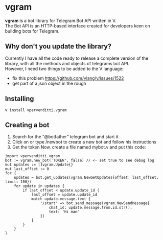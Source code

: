 # vgram  
**vgram** is a bot library for Telegram Bot API written in V.   
The Bot API is an HTTP-based interface created for developers keen on building bots for Telegram.
## Why don't you update the library?   
Currently I have all the code ready to release a complete version of the library, with all the methods and objects of telegrams bot API.  
However, I need two things to be added to the V language:
- fix this problem https://github.com/vlang/v/issues/1522
- get part of a json object in the rough
## Installing  
```
v install vpervenditti.vgram
```
## Creating a bot  
1. Search for the “@botfather” telegram bot and start it  
2. Click on or type /newbot to create a new bot and follow his instructions  
3. Get the token Now, create a file named mybot.v and put this code:  
```
import vpervenditti.vgram
bot := vgram.new_bot('TOKEN', false) // <- set true to see debug log
mut updates := []vgram.Update{}
mut last_offset := 0
for {
    updates = bot.get_updates(vgram.NewGetUpdates{offset: last_offset, limit: 100})
    for update in updates {
        if last_offset < update.update_id {
            last_offset = update.update_id
            match update.message.text {
                '/start' => bot.send_message(vgram.NewSendMessage{
                    chat_id: update.message.from.id.str(),
                    text: 'Hi man'
                })
            }
        }
    }
}
```
